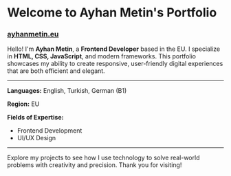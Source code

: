 # Welcome to Ayhan Metin's Portfolio

### [ayhanmetin.eu](http://ayhanmetin.eu)

Hello! I'm **Ayhan Metin**, a **Frontend Developer** based in the EU. I specialize in **HTML, CSS, JavaScript**, and modern frameworks. This portfolio showcases my ability to create responsive, user-friendly digital experiences that are both efficient and elegant.

---

**Languages:** English, Turkish, German (B1)

**Region:** EU

**Fields of Expertise:**
- Frontend Development
- UI/UX Design

---

Explore my projects to see how I use technology to solve real-world problems with creativity and precision. Thank you for visiting!

